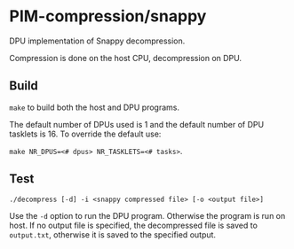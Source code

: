 # PIM-compression/snappy

DPU implementation of Snappy decompression. 

Compression is done on the host CPU, decompression on DPU.

## Build

`make` to build both the host and DPU programs. 

The default number of DPUs used is 1 and the default number of DPU tasklets is 16. To override the default use:

`make NR_DPUS=<# dpus> NR_TASKLETS=<# tasks>`.

## Test

```
./decompress [-d] -i <snappy compressed file> [-o <output file>]
```

Use the `-d` option to run the DPU program. Otherwise the program is run on host.
If no output file is specified, the decompressed file is saved to `output.txt`, otherwise it is saved to the specified output.



